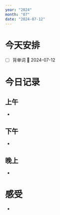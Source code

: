 ```yaml
---
year: "2024"
month: "07"
date: "2024-07-12"
---
```

# 今天安排
- [ ] 背单词 📅 2024-07-12




# 今日记录

## 上午
*  

## 下午
* 

## 晚上
* 

# 感受
* 




